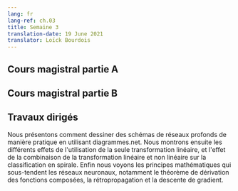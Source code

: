 ```yaml
---
lang: fr
lang-ref: ch.03
title: Semaine 3
translation-date: 19 June 2021
translator: Loïck Bourdois
---
```



<!--
## Lecture part A
-->
## Cours magistral partie A

<!--
## Lecture part B
-->
## Cours magistral partie B

<!--
## Practicum
We introduced how to draw deep network schematics conveniently using diagrams.net. Then we showed the different effect of using only linear transformation, and the effect of combining linear and non-linear transformation together on spiral classification. Finally, we showed the mathematical principles underlying neural networks, including chain rule derivation, back propagation, and gradient descent.
-->
## Travaux dirigés
Nous présentons comment dessiner des schémas de réseaux profonds de manière pratique en utilisant diagrammes.net. Nous montrons ensuite les différents effets de l'utilisation de la seule transformation linéaire, et l'effet de la combinaison de la transformation linéaire et non linéaire sur la classification en spirale. Enfin nous voyons les principes mathématiques qui sous-tendent les réseaux neuronaux, notamment le théorème de dérivation des fonctions composées, la rétropropagation et la descente de gradient.
